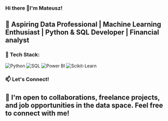 ### Hi there 👋I'm Mateusz!
## 🚀 Aspiring Data Professional | Machine Learning Enthusiast | Python & SQL Developer | Financial analyst

### 🚀 Tech Stack:
![Python](https://img.shields.io/badge/Python-3776AB?style=for-the-badge&logo=python&logoColor=white)
![SQL](https://img.shields.io/badge/SQL-CC2927?style=for-the-badge&logo=postgresql&logoColor=white)
![Power BI](https://img.shields.io/badge/PowerBI-F2C811?style=for-the-badge&logo=powerbi&logoColor=black)
![Scikit-Learn](https://img.shields.io/badge/Scikit--Learn-F7931E?style=for-the-badge&logo=scikit-learn&logoColor=white)

### 📫 Let's Connect!
## 💼 I'm open to collaborations, freelance projects, and job opportunities in the data space. Feel free to connect with me!

